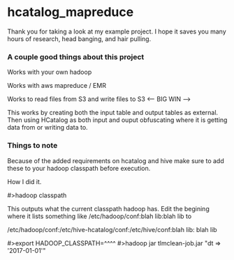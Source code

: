 # hcatalog_mapreduce

Thank you for taking a look at my example project. I hope it saves you many hours of research, head banging, and hair pulling.

### A couple good things about this project

Works with your own hadoop

Works with aws mapreduce / EMR

Works to read files from S3 and write files to S3 <-- BIG WIN -->

This works by creating both the input table and output tables as external. Then using HCatalog as both input and ouput obfuscating where it is getting data from or writing data to.

### Things to note
Because of the added requirements on hcatalog and hive make sure to add these to your hadoop classpath before execution.

How I did it.
 
\#>hadoop classpath

This outputs what the current classpath hadoop has. Edit the begining where it lists something like /etc/hadoop/conf:blah lib:blah lib to

/etc/hadoop/conf:/etc/hive-hcatalog/conf:/etc/hive/conf:blah lib: blah lib

\#>export HADOOP_CLASSPATH=^^^^
\#>hadoop jar tlmclean-job.jar "dt => '2017-01-01'"



